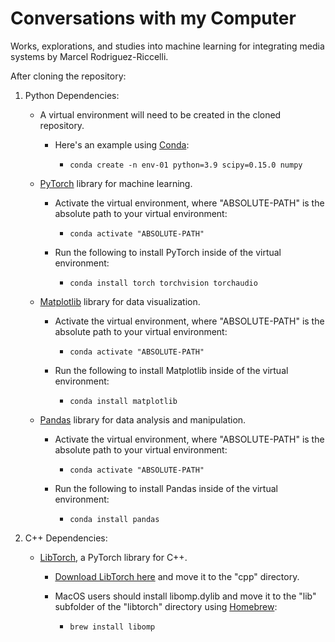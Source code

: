 # Conversations with my Computer

Works, explorations, and studies into machine learning for integrating media systems by Marcel Rodriguez-Riccelli.

After cloning the repository:

1. Python Dependencies:

    - A virtual environment will need to be created in the cloned repository.

        - Here's an example using [Conda](https://docs.conda.io/projects/conda/en/stable/#):

            - ``` conda create -n env-01 python=3.9 scipy=0.15.0 numpy ```

    - [PyTorch](https://pytorch.org/) library for machine learning.

        - Activate the virtual environment, where "ABSOLUTE-PATH" is the absolute path to your virtual environment:

            - ``` conda activate "ABSOLUTE-PATH" ```

        - Run the following to install PyTorch inside of the virtual environment:

            -   ``` conda install torch torchvision torchaudio ```

    - [Matplotlib](https://matplotlib.org/) library for data visualization.
            
        - Activate the virtual environment, where "ABSOLUTE-PATH" is the absolute path to your virtual environment:

            - ``` conda activate "ABSOLUTE-PATH" ```

        - Run the following to install Matplotlib inside of the virtual environment:
            
            - ``` conda install matplotlib ```

    - [Pandas](https://pandas.pydata.org/) library for data analysis and manipulation.

        - Activate the virtual environment, where "ABSOLUTE-PATH" is the absolute path to your virtual environment:

            - ``` conda activate "ABSOLUTE-PATH" ```
        
        - Run the following to install Pandas inside of the virtual environment:

            - ``` conda install pandas ```


2. C++ Dependencies:

    - [LibTorch](https://pytorch.org/), a PyTorch library for C++.

        - [Download LibTorch here](https://pytorch.org/get-started/locally/) and move it to the "cpp" directory.

        - MacOS users should install libomp.dylib and move it to the "lib" subfolder of the "libtorch" directory using [Homebrew](https://brew.sh/):

            - ``` brew install libomp ```
